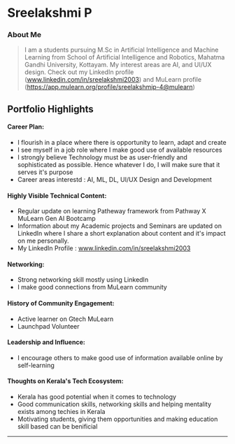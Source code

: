 # Sreelakshmi P
### About Me

> I am a students pursuing M.Sc in Artificial Intelligence and Machine Learning from School of Artificial Intelligence and Robotics, Mahatma Gandhi University, Kottayam. My interest areas are AI, and UI/UX design. Check out my LinkedIn profile (www.linkedin.com/in/sreelakshmi2003) and MuLearn profile (https://app.mulearn.org/profile/sreelakshmip-4@mulearn)


## Portfolio Highlights



#### Career Plan:

- I flourish in a place where there is opportunity to learn, adapt and create
- I see myself in a job role where I make good use of available resources
- I strongly believe Technology must be as user-friendly and sophisticated as possible. Hence whatever I do, I will make sure that it serves it's purpose
- Career areas interestd : AI, ML, DL, UI/UX Design and Development


#### Highly Visible Technical Content:

-  Regular update on learning Patheway framework from Pathway X MuLearn Gen AI Bootcamp
-  Information about my Academic projects and Seminars are updated on LinkedIn where I share a short explanation about content and it's impact on me personally.
- My LinkedIn Profile : www.linkedin.com/in/sreelakshmi2003

#### Networking:

- Strong networking skill mostly using LinkedIn
- I make good connections from MuLearn community

 
#### History of Community Engagement:

-  Active learner on Gtech MuLearn
-  Launchpad Volunteer




#### Leadership and Influence:

- I encourage others to make good use of information available online by self-learning



#### Thoughts on Kerala's Tech Ecosystem:
- Kerala has good potential when it comes to technology
- Good communication skills, networking skills and helping mentality exists among techies in Kerala
- Motivating students, giving them opportunities and making education skill based can be benificial
  

---
